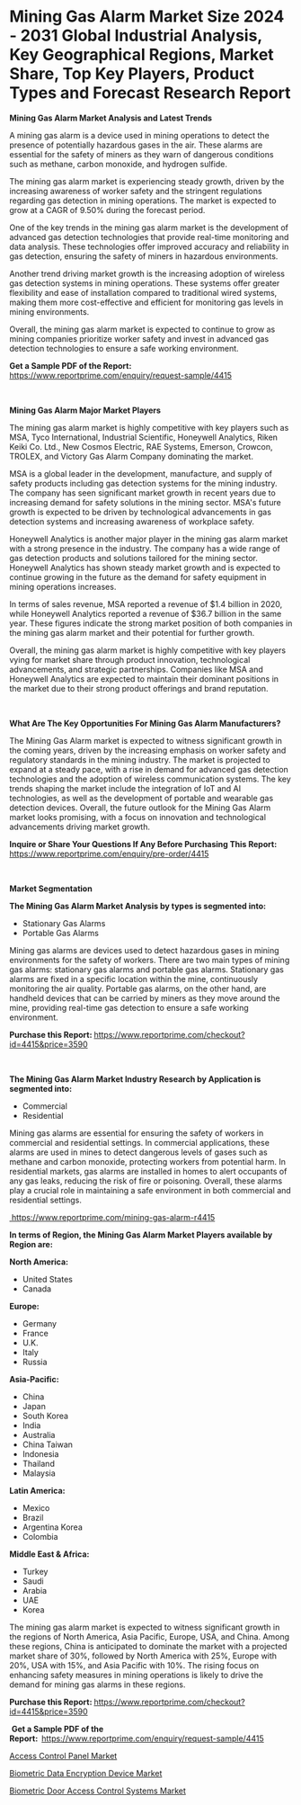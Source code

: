 <p><h1>Mining Gas Alarm Market Size 2024 - 2031 Global Industrial Analysis, Key Geographical Regions, Market Share, Top Key Players, Product Types and Forecast Research Report</h1></p><p><strong>Mining Gas Alarm Market Analysis and Latest Trends</strong></p>
<p><p>A mining gas alarm is a device used in mining operations to detect the presence of potentially hazardous gases in the air. These alarms are essential for the safety of miners as they warn of dangerous conditions such as methane, carbon monoxide, and hydrogen sulfide.</p><p>The mining gas alarm market is experiencing steady growth, driven by the increasing awareness of worker safety and the stringent regulations regarding gas detection in mining operations. The market is expected to grow at a CAGR of 9.50% during the forecast period.</p><p>One of the key trends in the mining gas alarm market is the development of advanced gas detection technologies that provide real-time monitoring and data analysis. These technologies offer improved accuracy and reliability in gas detection, ensuring the safety of miners in hazardous environments.</p><p>Another trend driving market growth is the increasing adoption of wireless gas detection systems in mining operations. These systems offer greater flexibility and ease of installation compared to traditional wired systems, making them more cost-effective and efficient for monitoring gas levels in mining environments.</p><p>Overall, the mining gas alarm market is expected to continue to grow as mining companies prioritize worker safety and invest in advanced gas detection technologies to ensure a safe working environment.</p></p>
<p><strong>Get a Sample PDF of the Report:&nbsp;</strong> <a href="https://www.reportprime.com/enquiry/request-sample/4415">https://www.reportprime.com/enquiry/request-sample/4415</a></p>
<p>&nbsp;</p>
<p><strong>Mining Gas Alarm Major Market Players</strong></p>
<p><p>The mining gas alarm market is highly competitive with key players such as MSA, Tyco International, Industrial Scientific, Honeywell Analytics, Riken Keiki Co. Ltd., New Cosmos Electric, RAE Systems, Emerson, Crowcon, TROLEX, and Victory Gas Alarm Company dominating the market.</p><p>MSA is a global leader in the development, manufacture, and supply of safety products including gas detection systems for the mining industry. The company has seen significant market growth in recent years due to increasing demand for safety solutions in the mining sector. MSA's future growth is expected to be driven by technological advancements in gas detection systems and increasing awareness of workplace safety.</p><p>Honeywell Analytics is another major player in the mining gas alarm market with a strong presence in the industry. The company has a wide range of gas detection products and solutions tailored for the mining sector. Honeywell Analytics has shown steady market growth and is expected to continue growing in the future as the demand for safety equipment in mining operations increases.</p><p>In terms of sales revenue, MSA reported a revenue of $1.4 billion in 2020, while Honeywell Analytics reported a revenue of $36.7 billion in the same year. These figures indicate the strong market position of both companies in the mining gas alarm market and their potential for further growth.</p><p>Overall, the mining gas alarm market is highly competitive with key players vying for market share through product innovation, technological advancements, and strategic partnerships. Companies like MSA and Honeywell Analytics are expected to maintain their dominant positions in the market due to their strong product offerings and brand reputation.</p></p>
<p>&nbsp;</p>
<p><strong>What Are The Key Opportunities For Mining Gas Alarm Manufacturers?</strong></p>
<p><p>The Mining Gas Alarm market is expected to witness significant growth in the coming years, driven by the increasing emphasis on worker safety and regulatory standards in the mining industry. The market is projected to expand at a steady pace, with a rise in demand for advanced gas detection technologies and the adoption of wireless communication systems. The key trends shaping the market include the integration of IoT and AI technologies, as well as the development of portable and wearable gas detection devices. Overall, the future outlook for the Mining Gas Alarm market looks promising, with a focus on innovation and technological advancements driving market growth.</p></p>
<p><strong>Inquire or Share Your Questions If Any Before Purchasing This Report:</strong> <a href="https://www.reportprime.com/enquiry/pre-order/4415">https://www.reportprime.com/enquiry/pre-order/4415</a></p>
<p>&nbsp;</p>
<p><strong>Market Segmentation</strong></p>
<p><strong>The Mining Gas Alarm Market Analysis by types is segmented into:</strong></p>
<p><ul><li>Stationary Gas Alarms</li><li>Portable Gas Alarms</li></ul></p>
<p><p>Mining gas alarms are devices used to detect hazardous gases in mining environments for the safety of workers. There are two main types of mining gas alarms: stationary gas alarms and portable gas alarms. Stationary gas alarms are fixed in a specific location within the mine, continuously monitoring the air quality. Portable gas alarms, on the other hand, are handheld devices that can be carried by miners as they move around the mine, providing real-time gas detection to ensure a safe working environment.</p></p>
<p><strong>Purchase this Report:&nbsp;</strong><a href="https://www.reportprime.com/checkout?id=4415&price=3590">https://www.reportprime.com/checkout?id=4415&price=3590</a></p>
<p>&nbsp;</p>
<p><strong>The Mining Gas Alarm Market Industry Research by Application is segmented into:</strong></p>
<p><ul><li>Commercial</li><li>Residential</li></ul></p>
<p><p>Mining gas alarms are essential for ensuring the safety of workers in commercial and residential settings. In commercial applications, these alarms are used in mines to detect dangerous levels of gases such as methane and carbon monoxide, protecting workers from potential harm. In residential markets, gas alarms are installed in homes to alert occupants of any gas leaks, reducing the risk of fire or poisoning. Overall, these alarms play a crucial role in maintaining a safe environment in both commercial and residential settings.</p></p>
<p><a href="https://www.reportprime.com/mining-gas-alarm-r4415">&nbsp;https://www.reportprime.com/mining-gas-alarm-r4415</a></p>
<p><strong>In terms of Region, the Mining Gas Alarm Market Players available by Region are:</strong></p>
<p>
    <p> <strong> North America: </strong>
        <ul>
            <li>United States</li>
            <li>Canada</li>
        </ul>
        </p> 
    <p> <strong> Europe: </strong>
        <ul>
            <li>Germany</li>
            <li>France</li>
            <li>U.K.</li>
            <li>Italy</li>
            <li>Russia</li>
        </ul>
        </p> 
    <p> <strong> Asia-Pacific: </strong>
        <ul>
            <li>China</li>
            <li>Japan</li>
            <li>South Korea</li>
            <li>India</li>
            <li>Australia</li>
            <li>China Taiwan</li>
            <li>Indonesia</li>
            <li>Thailand</li>
            <li>Malaysia</li>
        </ul>
        </p> 
    <p> <strong> Latin America: </strong>
        <ul>
            <li>Mexico</li>
            <li>Brazil</li>
            <li>Argentina Korea</li>
            <li>Colombia</li>
        </ul>
        </p> 
    <p> <strong> Middle East & Africa: </strong>
        <ul>
            <li>Turkey</li>
            <li>Saudi</li>
            <li>Arabia</li>
            <li>UAE</li>
            <li>Korea</li>
        </ul>
    </p>
    </p>
<p><p>The mining gas alarm market is expected to witness significant growth in the regions of North America, Asia Pacific, Europe, USA, and China. Among these regions, China is anticipated to dominate the market with a projected market share of 30%, followed by North America with 25%, Europe with 20%, USA with 15%, and Asia Pacific with 10%. The rising focus on enhancing safety measures in mining operations is likely to drive the demand for mining gas alarms in these regions.</p></p>
<p><strong>Purchase this Report: </strong><a href="https://www.reportprime.com/checkout?id=4415&price=3590">https://www.reportprime.com/checkout?id=4415&price=3590</a></p>
<p>&nbsp;<strong>Get a Sample PDF of the Report:&nbsp;&nbsp;</strong><a href="https://www.reportprime.com/enquiry/request-sample/4415">https://www.reportprime.com/enquiry/request-sample/4415</a></p>
<p><strong></strong></p>
<p><p><a href="https://github.com/gracielawharr/Market-Research-Report-List-1/blob/main/access-control-panel-market.md">Access Control Panel Market</a></p><p><a href="https://github.com/EunaWiegad2023/Market-Research-Report-List-1/blob/main/biometric-data-encryption-device-market.md">Biometric Data Encryption Device Market</a></p><p><a href="https://github.com/JennyferFeil2023/Market-Research-Report-List-1/blob/main/biometric-door-access-control-systems-market.md">Biometric Door Access Control Systems Market</a></p></p>